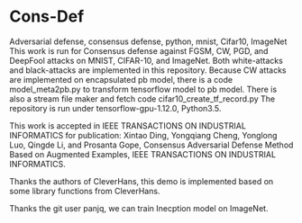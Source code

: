 # Cons-Def
Adversarial defense, consensus defense, python, mnist, Cifar10, ImageNet
This work is run for Consensus defense against FGSM, CW, PGD, and DeepFool attacks on MNIST, CIFAR-10, and ImageNet.
Both white-attacks and black-attacks are implemented in this repository.
Because CW attacks are implemented on encapsulated pb model, there is a code model_meta2pb.py to transform tensorflow model to pb model.
There is also a stream file maker and fetch code cifar10_create_tf_record.py
The repository is run under tensorflow-gpu-1.12.0, Python3.5.

This work is accepted in IEEE TRANSACTIONS ON INDUSTRIAL INFORMATICS for publication:
Xintao Ding, Yongqiang Cheng, Yonglong Luo, Qingde Li, and Prosanta Gope, Consensus Adversarial Defense Method Based on Augmented Examples, IEEE TRANSACTIONS ON INDUSTRIAL INFORMATICS.

Thanks the authors of CleverHans, this demo is implemented based on some library functions from CleverHans.

Thanks the git user panjq, we can train Inecption model on ImageNet.
